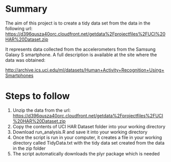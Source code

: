 # Summary
The aim of this project is to create a tidy data set from the data in the following url:  https://d396qusza40orc.cloudfront.net/getdata%2Fprojectfiles%2FUCI%20HAR%20Dataset.zip

It represents data collected from the accelerometers from the Samsung Galaxy S smartphone. A full description is available at the site where the data was obtained:

http://archive.ics.uci.edu/ml/datasets/Human+Activity+Recognition+Using+Smartphones

# Steps to follow 

1. Unzip the data from the url: https://d396qusza40orc.cloudfront.net/getdata%2Fprojectfiles%2FUCI%20HAR%20Dataset.zip
2. Copy the contents of UCI HAR Dataset folder into your working directory
3. Download run_analysis.R and save it into your working directory
4. Once the script is run in your computer, it creates a file in your working directory called TidyData.txt with the tidy data set created from the data in the zip folder
5. The script automatically downloads the plyr package which is needed
